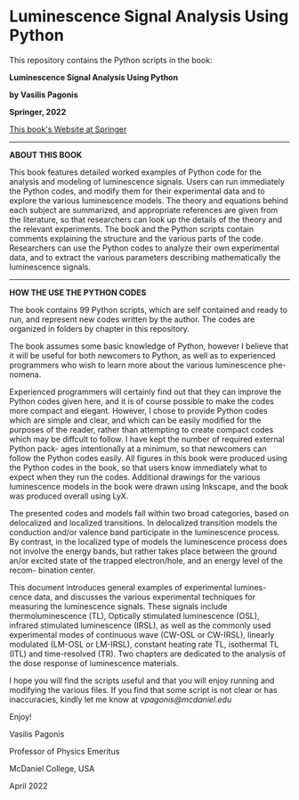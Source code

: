 # Luminescence Signal Analysis Using Python


This repository contains  the Python scripts in the book:

**Luminescence Signal Analysis Using Python**

**by Vasilis Pagonis**

**Springer, 2022**

[This book's Website at Springer](https://link.springer.com/book/10.1007/978-3-030-96798-7)

__________________________________

**ABOUT THIS BOOK**

This book features detailed worked examples of Python code for the analysis and modeling of
luminescence signals. Users can run immediately the Python
codes, and modify them for their experimental data and to explore the 
various luminescence models. The theory and equations behind each subject are
 summarized, and appropriate references are given from the literature,
so that researchers can look up the details of the theory and the relevant
experiments. 
   The book and the Python scripts contain comments explaining the structure
and the various parts of the code. Researchers can use the Python codes to
analyze their own experimental data, and to extract the various parameters
describing mathematically the luminescence signals.

__________________________________
**HOW THE USE THE PYTHON CODES**

The book contains 99 Python scripts, which are self contained and ready to run,  and 
represent new codes written by the author. 
The codes are organized in folders by chapter in this repository.

The book assumes some basic knowledge of Python, however I believe
that it will be useful for both newcomers to Python, as well as to experienced
programmers who wish to learn more about the various luminescence phe-
nomena. 

Experienced programmers will certainly find out that they can improve
the Python codes given here, and it is of course possible to make the codes
more compact and elegant. However, I chose to provide Python codes which
are simple and clear, and which can be easily modified for the purposes of
the reader, rather than attempting to create compact codes which may be
diffcult to follow. I have kept the number of required external Python pack-
ages intentionally at a minimum, so that newcomers can follow the Python
codes easily. All figures in this book were produced using the Python codes
in the book, so that users know immediately what to expect when they run
the codes. Additional drawings for the various luminescence models in the
book were drawn using Inkscape, and the book was produced overall using
LyX.

The presented codes and models fall within two broad categories, based
on delocalized and localized transitions. In delocalized transition models the
conduction and/or valence band participate in the luminescence process. By
contrast, in the localized type of models the luminescence process does not
involve the energy bands, but rather takes place between the ground an/or
excited state of the trapped electron/hole, and an energy level of the recom-
bination center.

This document introduces general examples of experimental lumines-
cence data, and discusses the various experimental techniques for measuring
the luminescence signals. These signals include thermoluminescence (TL),
Optically stimulated luminescence (OSL), infrared stimulated luminescence
(IRSL), as well as the commonly used experimental modes of continuous
wave (CW-OSL or CW-IRSL), linearly modulated (LM-OSL or LM-IRSL),
constant heating rate TL, isothermal TL (ITL) and time-resolved (TR). Two chapters are
dedicated to the analysis of the dose response of luminescence materials.

I hope you will find the scripts useful and that you will enjoy running and modifying the various files.
If you find that some script is not clear or has inaccuracies, kindly let me know at
_vpagonis@mcdaniel.edu_

Enjoy!

Vasilis Pagonis

Professor of Physics Emeritus

McDaniel College, USA

April 2022
